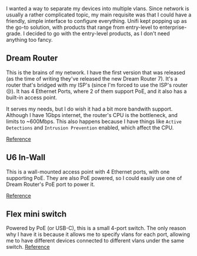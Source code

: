 I wanted a way to separate my devices into multiple vlans. Since network is usually a rather complicated topic, my main requisite was that I could have a friendly, simple interface to configure everything. Unifi kept popping up as the go-to solution, with products that range from entry-level to enterprise-grade. I decided to go with the entry-level products, as I don't need anything too fancy.

## Dream Router
This is the brains of my network. I have the first version that was released (as the time of writing they've released the new Dream Router 7). It's a router that's bridged with my ISP's (since I'm forced to use the ISP's router 😒). It has 4 Ethernet Ports, where 2 of them support PoE, and it also has a built-in access point.

It serves my needs, but I do wish it had a bit more bandwith support. Although I have 1Gbps internet, the router's CPU is the bottleneck, and limits to ~600Mbps. This also happens because I have things like `Active Detections` and `Intrusion Prevention` enabled, which affect the CPU. 

[Reference](https://techspecs.ui.com/unifi/cloud-gateways/udr?subcategory=all-cloud-gateways)

## U6 In-Wall
This is a wall-mounted access point with 4 Ethernet ports, with one supporting PoE. They are also PoE powered, so I could easily use one of Dream Router's PoE port to power it. 

[Reference](https://eu.store.ui.com/eu/en/category/wifi-wall/products/u6-iw)

## Flex mini switch
Powered by PoE (or USB-C), this is a small 4-port switch. The only reason why I have it is because it allows me to specify vlans for each port, allowing me to have different devices connected to different vlans under the same switch.
[Reference](https://eu.store.ui.com/eu/en/products/usw-flex-mini)